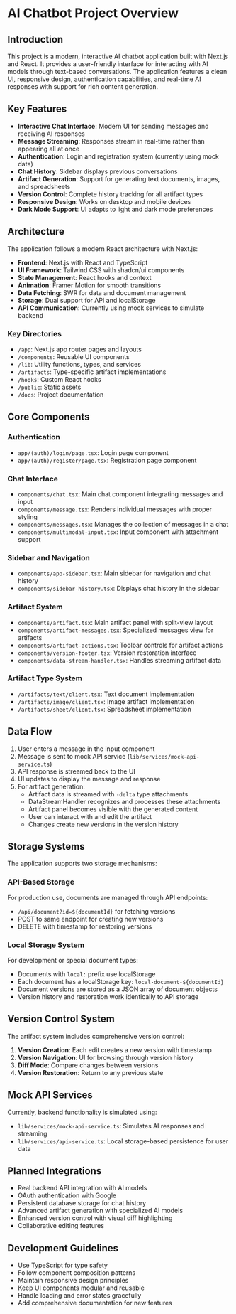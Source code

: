# AI Chatbot Project Overview

## Introduction

This project is a modern, interactive AI chatbot application built with Next.js and React. It provides a user-friendly interface for interacting with AI models through text-based conversations. The application features a clean UI, responsive design, authentication capabilities, and real-time AI responses with support for rich content generation.

## Key Features

- **Interactive Chat Interface**: Modern UI for sending messages and receiving AI responses
- **Message Streaming**: Responses stream in real-time rather than appearing all at once
- **Authentication**: Login and registration system (currently using mock data)
- **Chat History**: Sidebar displays previous conversations
- **Artifact Generation**: Support for generating text documents, images, and spreadsheets
- **Version Control**: Complete history tracking for all artifact types
- **Responsive Design**: Works on desktop and mobile devices
- **Dark Mode Support**: UI adapts to light and dark mode preferences

## Architecture

The application follows a modern React architecture with Next.js:

- **Frontend**: Next.js with React and TypeScript
- **UI Framework**: Tailwind CSS with shadcn/ui components
- **State Management**: React hooks and context
- **Animation**: Framer Motion for smooth transitions
- **Data Fetching**: SWR for data and document management
- **Storage**: Dual support for API and localStorage
- **API Communication**: Currently using mock services to simulate backend

### Key Directories

- `/app`: Next.js app router pages and layouts
- `/components`: Reusable UI components
- `/lib`: Utility functions, types, and services
- `/artifacts`: Type-specific artifact implementations
- `/hooks`: Custom React hooks
- `/public`: Static assets
- `/docs`: Project documentation

## Core Components

### Authentication

- `app/(auth)/login/page.tsx`: Login page component
- `app/(auth)/register/page.tsx`: Registration page component

### Chat Interface

- `components/chat.tsx`: Main chat component integrating messages and input
- `components/message.tsx`: Renders individual messages with proper styling
- `components/messages.tsx`: Manages the collection of messages in a chat
- `components/multimodal-input.tsx`: Input component with attachment support

### Sidebar and Navigation

- `components/app-sidebar.tsx`: Main sidebar for navigation and chat history
- `components/sidebar-history.tsx`: Displays chat history in the sidebar

### Artifact System

- `components/artifact.tsx`: Main artifact panel with split-view layout
- `components/artifact-messages.tsx`: Specialized messages view for artifacts
- `components/artifact-actions.tsx`: Toolbar controls for artifact actions
- `components/version-footer.tsx`: Version restoration interface
- `components/data-stream-handler.tsx`: Handles streaming artifact data

### Artifact Type System

- `/artifacts/text/client.tsx`: Text document implementation
- `/artifacts/image/client.tsx`: Image artifact implementation
- `/artifacts/sheet/client.tsx`: Spreadsheet implementation

## Data Flow

1. User enters a message in the input component
2. Message is sent to mock API service (`lib/services/mock-api-service.ts`)
3. API response is streamed back to the UI
4. UI updates to display the message and response
5. For artifact generation:
   - Artifact data is streamed with `-delta` type attachments
   - DataStreamHandler recognizes and processes these attachments
   - Artifact panel becomes visible with the generated content
   - User can interact with and edit the artifact
   - Changes create new versions in the version history

## Storage Systems

The application supports two storage mechanisms:

### API-Based Storage

For production use, documents are managed through API endpoints:
- `/api/document?id=${documentId}` for fetching versions
- POST to same endpoint for creating new versions
- DELETE with timestamp for restoring versions

### Local Storage System

For development or special document types:
- Documents with `local:` prefix use localStorage
- Each document has a localStorage key: `local-document-${documentId}`
- Document versions are stored as a JSON array of document objects
- Version history and restoration work identically to API storage

## Version Control System

The artifact system includes comprehensive version control:

1. **Version Creation**: Each edit creates a new version with timestamp
2. **Version Navigation**: UI for browsing through version history
3. **Diff Mode**: Compare changes between versions
4. **Version Restoration**: Return to any previous state

## Mock API Services

Currently, backend functionality is simulated using:

- `lib/services/mock-api-service.ts`: Simulates AI responses and streaming
- `lib/services/api-service.ts`: Local storage-based persistence for user data

## Planned Integrations

- Real backend API integration with AI models
- OAuth authentication with Google
- Persistent database storage for chat history
- Advanced artifact generation with specialized AI models
- Enhanced version control with visual diff highlighting
- Collaborative editing features

## Development Guidelines

- Use TypeScript for type safety
- Follow component composition patterns
- Maintain responsive design principles
- Keep UI components modular and reusable
- Handle loading and error states gracefully
- Add comprehensive documentation for new features 
